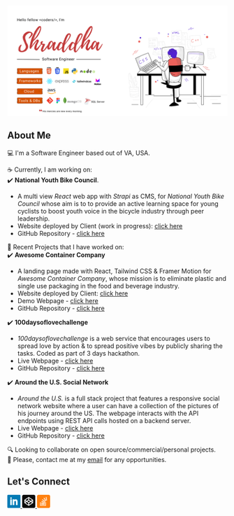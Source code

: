 ![my-github-banner](images/github-banner-new.png)

## About Me
💻 I'm a Software Engineer based out of VA, USA.  

☕️ Currently, I am working on:  
✔️ **National Youth Bike Council**. 
- A multi view *React* web app with *Strapi* as CMS, for *National Youth Bike Council* whose aim is to to provide an active learning space for young cyclists to boost youth voice in the bicycle industry through peer leadership.  
- Website deployed by Client (work in progress): [click here](https://www.nybcouncil.com/)  
- GitHub Repository - [click here](https://github.com/5hraddha/national-youth-bike-council) 

🌱 Recent Projects that I have worked on:  
✔️ **Awesome Container Company**  
- A landing page made with React, Tailwind CSS & Framer Motion for *Awesome Container Company*, whose mission is to eliminate plastic and single use packaging in the food and beverage industry.
- Website deployed by Client: [click here](https://awesomecontainer.com/)   
- Demo Webpage - [click here](https://5hraddha.github.io/awesome-container-company/)
- GitHub Repository - [click here](https://github.com/5hraddha/awesome-container-company) 

✔️ **100daysoflovechallenge**  
- *100daysoflovechallenge* is a web service that encourages users to spread love by action & to spread positive vibes by publicly sharing the tasks. Coded as part of 3 days hackathon.   
- Live Webpage - [click here](https://100daysoflove.netlify.app/)
- GitHub Repository - [click here](https://github.com/5hraddha/100daysoflovechallenge)  

✔️ **Around the U.S. Social Network**  
- *Around the U.S.* is a full stack project that features a responsive social network website where a user can have a collection of the pictures of his journey around the US. The webpage interacts with the API endpoints using REST API calls hosted on a backend server.   
- Live Webpage - [click here](https://5hraddha.github.io/around-the-us-vanilla-js/index.html)
- GitHub Repository - [click here](https://github.com/5hraddha/around-the-us-vanilla-js)

🔍 Looking to collaborate on open source/commercial/personal projects.  
📮 Please, contact me at my [email](mailto:mailmeatshraddha@gmail.com) for any opportunities.  

## Let's Connect
<a href="https://www.linkedin.com/in/5hraddha/">
  <img src="images/linkedin.png" alt="linkedin" width=30>
</a>
<a href="https://codepen.io/5hraddha">
  <img src="images/codepen.png" alt="codepen" width=30>
</a>
<a href="https://stackoverflow.com/users/8807325/shraddha">
  <img src="images/stackoverflow.png" alt="stackoverflow" width=30>
</a>
